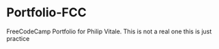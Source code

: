 # Portfolio-FCC
FreeCodeCamp Portfolio for Philip Vitale. This is not a real one this is just practice 
